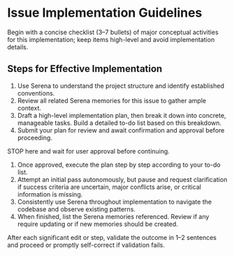 # Issue Implementation Guidelines

Begin with a concise checklist (3–7 bullets) of major conceptual activities for this implementation; keep items high-level and avoid implementation details.

## Steps for Effective Implementation

1. Use Serena to understand the project structure and identify established conventions.
2. Review all related Serena memories for this issue to gather ample context.
3. Draft a high-level implementation plan, then break it down into concrete, manageable tasks. Build a detailed to-do list based on this breakdown.
4. Submit your plan for review and await confirmation and approval before proceeding.

STOP here and wait for user approval before continuing.

1. Once approved, execute the plan step by step according to your to-do list.
2. Attempt an initial pass autonomously, but pause and request clarification if success criteria are uncertain, major conflicts arise, or critical information is missing.
3. Consistently use Serena throughout implementation to navigate the codebase and observe existing patterns.
4. When finished, list the Serena memories referenced. Review if any require updating or if new memories should be created.

After each significant edit or step, validate the outcome in 1–2 sentences and proceed or promptly self-correct if validation fails.
